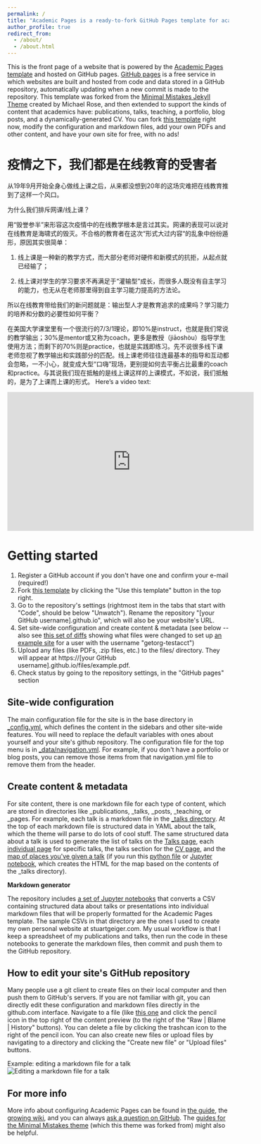 ```yaml
---
permalink: /
title: "Academic Pages is a ready-to-fork GitHub Pages template for academic personal websites"
author_profile: true
redirect_from: 
  - /about/
  - /about.html
---
```


This is the front page of a website that is powered by the [Academic Pages template](https://github.com/academicpages/academicpages.github.io) and hosted on GitHub pages. [GitHub pages](https://pages.github.com) is a free service in which websites are built and hosted from code and data stored in a GitHub repository, automatically updating when a new commit is made to the repository. This template was forked from the [Minimal Mistakes Jekyll Theme](https://mmistakes.github.io/minimal-mistakes/) created by Michael Rose, and then extended to support the kinds of content that academics have: publications, talks, teaching, a portfolio, blog posts, and a dynamically-generated CV. You can fork [this template](https://github.com/academicpages/academicpages.github.io) right now, modify the configuration and markdown files, add your own PDFs and other content, and have your own site for free, with no ads!

疫情之下，我们都是在线教育的受害者
======
从19年9月开始全身心做线上课之后，从来都没想到20年的这场灾难把在线教育推到了这样一个风口。

为什么我们排斥网课/线上课？


用“毁誉参半”来形容这次疫情中的在线教学根本是言过其实。网课的表现可以说对在线教育是海啸式的毁灭。不合格的教育者在这次“形式大过内容“的乱象中纷纷遁形，原因其实很简单：


1. 线上课是一种新的教学方式，而大部分老师对硬件和新模式的抗拒，从起点就已经输了；

2. 线上课对学生的学习要求不再满足于“灌输型”成长，而很多人既没有自主学习的能力，也无从在老师那里得到自主学习能力提高的方法论。

所以在线教育带给我们的新问题就是：输出型人才是教育追求的成果吗？学习能力的培养和分数的必要性如何平衡？

在美国大学课堂里有一个很流行的7/3/1理论，即10%是instruct，也就是我们常说的教学输出；30%是mentor或又称为coach，更多是教授（jiāoshòu）指导学生使用方法；而剩下的70%则是practice，也就是实践即练习。先不说很多线下课老师忽视了教学输出和实践部分的匹配。线上课老师往往连最基本的指导和互动都会忽略，一不小心，就变成大型“口嗨”现场，更别提如何去平衡占比最重的coach和practice。与其说我们现在抵触的是线上课这样的上课模式，不如说，我们抵触的，是为了上课而上课的形式。
Here’s a video text:

<iframe width="560" height="315" 
        src="https://www.youtube.com/watch?v=GJ_E8Og1doU&list=RDGJ_E8Og1doU&start_radio=1" 
        frameborder="0" allowfullscreen>
</iframe>

Getting started
======
1. Register a GitHub account if you don't have one and confirm your e-mail (required!)
1. Fork [this template](https://github.com/academicpages/academicpages.github.io) by clicking the "Use this template" button in the top right. 
1. Go to the repository's settings (rightmost item in the tabs that start with "Code", should be below "Unwatch"). Rename the repository "[your GitHub username].github.io", which will also be your website's URL.
1. Set site-wide configuration and create content & metadata (see below -- also see [this set of diffs](http://archive.is/3TPas) showing what files were changed to set up [an example site](https://getorg-testacct.github.io) for a user with the username "getorg-testacct")
1. Upload any files (like PDFs, .zip files, etc.) to the files/ directory. They will appear at https://[your GitHub username].github.io/files/example.pdf.  
1. Check status by going to the repository settings, in the "GitHub pages" section

Site-wide configuration
------
The main configuration file for the site is in the base directory in [_config.yml](https://github.com/academicpages/academicpages.github.io/blob/master/_config.yml), which defines the content in the sidebars and other site-wide features. You will need to replace the default variables with ones about yourself and your site's github repository. The configuration file for the top menu is in [_data/navigation.yml](https://github.com/academicpages/academicpages.github.io/blob/master/_data/navigation.yml). For example, if you don't have a portfolio or blog posts, you can remove those items from that navigation.yml file to remove them from the header. 

Create content & metadata
------
For site content, there is one markdown file for each type of content, which are stored in directories like _publications, _talks, _posts, _teaching, or _pages. For example, each talk is a markdown file in the [_talks directory](https://github.com/academicpages/academicpages.github.io/tree/master/_talks). At the top of each markdown file is structured data in YAML about the talk, which the theme will parse to do lots of cool stuff. The same structured data about a talk is used to generate the list of talks on the [Talks page](https://academicpages.github.io/talks), each [individual page](https://academicpages.github.io/talks/2012-03-01-talk-1) for specific talks, the talks section for the [CV page](https://academicpages.github.io/cv), and the [map of places you've given a talk](https://academicpages.github.io/talkmap.html) (if you run this [python file](https://github.com/academicpages/academicpages.github.io/blob/master/talkmap.py) or [Jupyter notebook](https://github.com/academicpages/academicpages.github.io/blob/master/talkmap.ipynb), which creates the HTML for the map based on the contents of the _talks directory).

**Markdown generator**

The repository includes [a set of Jupyter notebooks](https://github.com/academicpages/academicpages.github.io/tree/master/markdown_generator
) that converts a CSV containing structured data about talks or presentations into individual markdown files that will be properly formatted for the Academic Pages template. The sample CSVs in that directory are the ones I used to create my own personal website at stuartgeiger.com. My usual workflow is that I keep a spreadsheet of my publications and talks, then run the code in these notebooks to generate the markdown files, then commit and push them to the GitHub repository.

How to edit your site's GitHub repository
------
Many people use a git client to create files on their local computer and then push them to GitHub's servers. If you are not familiar with git, you can directly edit these configuration and markdown files directly in the github.com interface. Navigate to a file (like [this one](https://github.com/academicpages/academicpages.github.io/blob/master/_talks/2012-03-01-talk-1.md) and click the pencil icon in the top right of the content preview (to the right of the "Raw | Blame | History" buttons). You can delete a file by clicking the trashcan icon to the right of the pencil icon. You can also create new files or upload files by navigating to a directory and clicking the "Create new file" or "Upload files" buttons. 

Example: editing a markdown file for a talk
![Editing a markdown file for a talk](/images/editing-talk.png)

For more info
------
More info about configuring Academic Pages can be found in [the guide](https://academicpages.github.io/markdown/), the [growing wiki](https://github.com/academicpages/academicpages.github.io/wiki), and you can always [ask a question on GitHub](https://github.com/academicpages/academicpages.github.io/discussions). The [guides for the Minimal Mistakes theme](https://mmistakes.github.io/minimal-mistakes/docs/configuration/) (which this theme was forked from) might also be helpful.
